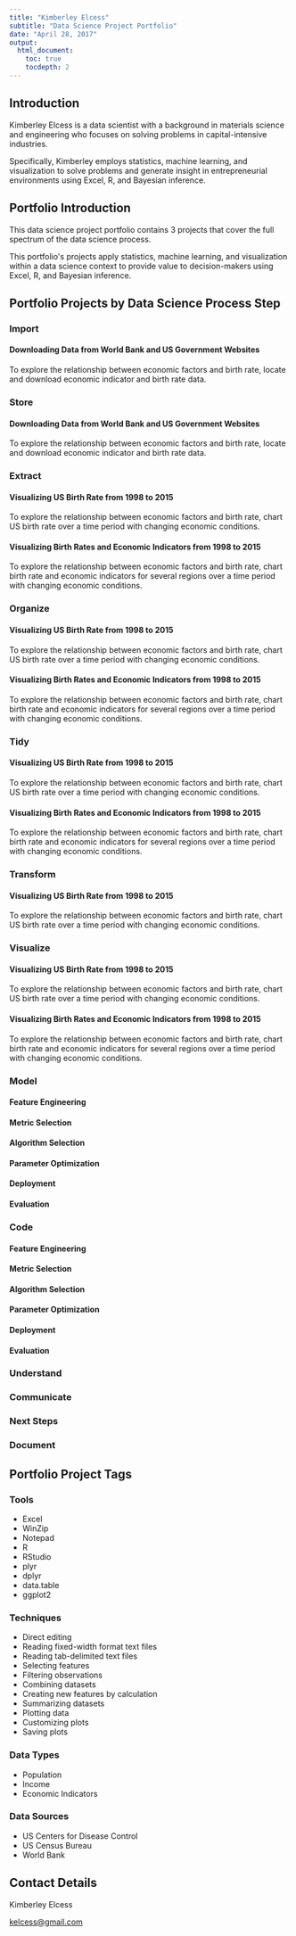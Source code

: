```yaml
---
title: "Kimberley Elcess"
subtitle: "Data Science Project Portfolio"
date: "April 28, 2017"
output: 
  html_document:
    toc: true
    tocdepth: 2
---
```


## Introduction

Kimberley Elcess is a data scientist with a background in materials science and
engineering who focuses on solving problems in capital-intensive industries.

Specifically, Kimberley employs statistics, machine learning, and visualization
to solve problems and generate insight in entrepreneurial environments using
Excel, R, and Bayesian inference.

## Portfolio Introduction

This data science project portfolio contains 3 projects that cover the full
spectrum of the data science process.

This portfolio's projects apply statistics, machine learning, and visualization
within a data science context to provide value to decision-makers using Excel,
R, and Bayesian inference.

## Portfolio Projects by Data Science Process Step

### Import

#### Downloading Data from World Bank and US Government Websites

To explore the relationship between economic factors and birth rate, locate and
download economic indicator and birth rate data.

### Store

#### Downloading Data from World Bank and US Government Websites

To explore the relationship between economic factors and birth rate, locate and
download economic indicator and birth rate data.

### Extract

#### Visualizing US Birth Rate from 1998 to 2015

To explore the relationship between economic factors and birth rate, chart US
birth rate over a time period with changing economic conditions.

#### Visualizing Birth Rates and Economic Indicators from 1998 to 2015

To explore the relationship between economic factors and birth rate, chart birth
rate and economic indicators for several regions over a time period with
changing economic conditions.

### Organize

#### Visualizing US Birth Rate from 1998 to 2015

To explore the relationship between economic factors and birth rate, chart US
birth rate over a time period with changing economic conditions.

#### Visualizing Birth Rates and Economic Indicators from 1998 to 2015

To explore the relationship between economic factors and birth rate, chart birth
rate and economic indicators for several regions over a time period with
changing economic conditions.

### Tidy

#### Visualizing US Birth Rate from 1998 to 2015

To explore the relationship between economic factors and birth rate, chart US
birth rate over a time period with changing economic conditions.

#### Visualizing Birth Rates and Economic Indicators from 1998 to 2015

To explore the relationship between economic factors and birth rate, chart birth
rate and economic indicators for several regions over a time period with
changing economic conditions.

### Transform

#### Visualizing US Birth Rate from 1998 to 2015

To explore the relationship between economic factors and birth rate, chart US
birth rate over a time period with changing economic conditions.

### Visualize

#### Visualizing US Birth Rate from 1998 to 2015

To explore the relationship between economic factors and birth rate, chart US
birth rate over a time period with changing economic conditions.

#### Visualizing Birth Rates and Economic Indicators from 1998 to 2015

To explore the relationship between economic factors and birth rate, chart birth
rate and economic indicators for several regions over a time period with
changing economic conditions.

### Model

#### Feature Engineering

#### Metric Selection

#### Algorithm Selection

#### Parameter Optimization

#### Deployment

#### Evaluation

### Code

#### Feature Engineering

#### Metric Selection

#### Algorithm Selection

#### Parameter Optimization

#### Deployment

#### Evaluation

### Understand

### Communicate

### Next Steps

### Document

## Portfolio Project Tags

### Tools

* Excel
* WinZip
* Notepad
* R
* RStudio
* plyr
* dplyr
* data.table
* ggplot2

### Techniques

* Direct editing
* Reading fixed-width format text files
* Reading tab-delimited text files
* Selecting features
* Filtering observations
* Combining datasets
* Creating new features by calculation
* Summarizing datasets
* Plotting data
* Customizing plots
* Saving plots

### Data Types

* Population
* Income
* Economic Indicators

### Data Sources

* US Centers for Disease Control
* US Census Bureau
* World Bank

## Contact Details

Kimberley Elcess

kelcess@gmail.com


